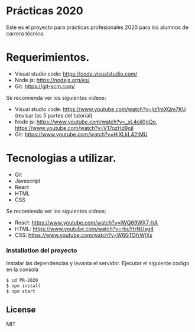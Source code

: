 # Prácticas 2020

Este es el proyecto para prácticas profesionales 2020 para los alumnos de carrera técnica.

# Requerimientos.

  - Visual studio code: https://code.visualstudio.com/
  - Node js: https://nodejs.org/es/
  - Git: https://git-scm.com/

Se recomienda ver los siguientes videos:
  - Visual studio code: https://www.youtube.com/watch?v=Ijz1mXQm7KU (revisar las 5 partes del tutorial)
  - Node js: https://www.youtube.com/watch?v=_xL4oil0gQo, https://www.youtube.com/watch?v=V17ozHd9ojI
  - Git: https://www.youtube.com/watch?v=HiXLkL42tMU
 
# Tecnologias a utilizar.
- Git
- Javascript
- React
- HTML
- CSS

Se recomienda ver los siguientes videos:
- React: https://www.youtube.com/watch?v=lWQ69WX7-hA
- HTML: https://www.youtube.com/watch?v=rbuYtrNUxg4
- CSS: https://www.youtube.com/watch?v=W6GTDfrWjXs

### Installation del proyecto

Instalar las dependencias y levanta el servidor. Ejecutar el siguiente codigo en la consola

```sh
$ cd PR-2020
$ npm install
$ npm start
```

License
----

MIT

